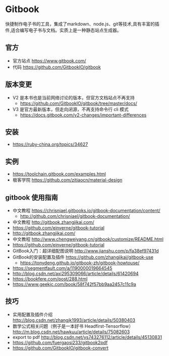 # Gitbook
快捷制作电子书的工具，集成了markdown、node.js、git等技术,具有丰富的插件,适合编写电子书与文档。实质上是一种静态站点生成器。

## 官方
* 官方站点 https://www.gitbook.com/
* 代码 https://github.com/GitbookIO/gitbook

## 版本变更
* V2 是本书也是当前网络讨论的版本，但官方文档站点不再支持
    * https://github.com/GitbookIO/gitbook/tree/master/docs/
* V3 是官方最新版本，但走向闭源，不再支持命令行 cli 模式
    * https://docs.gitbook.com/v2-changes/important-differences

## 安装
* https://ruby-china.org/topics/34627

## 实例
* https://toolchain.gitbook.com/examples.html
* 极客学院 https://github.com/zitiaocn/material-design

## gitbook 使用指南 
* 中文教程 https://chrisniael.gitbooks.io/gitbook-documentation/content/
    * http://github.com/chrisniael/gitbook-documentation/
* 中文教程 http://gitbook.zhangjikai.com/
* https://github.com/einverne/gitbook-tutorial
* http://gitbook.zhangjikai.com/
* 中文教程 http://www.chengweiyang.cn/gitbook/customize/README.html
* https://github.com/einverne/gitbook-tutorial
* GitBook入门：超详细配图说明 http://www.jianshu.com/p/fa38ef97431d
* GitBook的安装配置及插件 https://github.com/zhangjikai/gitbook-use
    * https://tonydeng.github.io/gitbook-zh/gitbook-howtouse/
* https://segmentfault.com/a/1190000019664545
* http://blog.csdn.net/axi295309066/article/details/61420694
* https://bookfere.com/post/288.html
* https://www.geekjc.com/book/58f742f57bb9aa2457c11c9a


## 技巧
* 实用配置及插件介绍 http://blog.csdn.net/zhangjk1993/article/details/50380403 
* 数学公式相关问题（例子是一本好书 Headfirst-Tensorflow）  http://m.blog.csdn.net/hawkuu/article/details/75082603
* export to pdf http://blog.csdn.net/ys743276112/article/details/45130831
* https://github.com/fuergaosi233/gitbook2pdf
* https://github.com/GitbookIO/gitbook-convert

